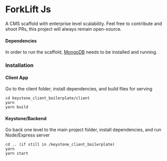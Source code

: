 # ForkLift Js  

A CMS scaffold with enterprise level scalability. Feel free to contribute and shoot PRs, this project will always remain open-source. 

#### Dependencies

In order to run the scaffold, [MongoDB](./docs/mongoDB.md) needs to be installed and running.

### Installation

#### Client App

Go to the client folder, install dependencies, and build files for serving

```Shell
cd keystone_client_boilerplate/client
yarn
yarn build
```

#### Keystone/Backend

Go back one level to the main project folder, install dependencies, and run Node/Express server

```Shell
cd .. (if still in /keystone_client_boilerplate)
yarn
yarn start
```






### 

 

